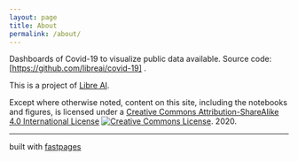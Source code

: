 ```yaml
---
layout: page
title: About
permalink: /about/
---
```


Dashboards of Covid-19 to visualize public data available. Source code: [https://github.com/libreai/covid-19] .

This is a project of [Libre AI](https://libreai.com).

Except where otherwise noted, content on this site, including the notebooks and figures, is licensed under a <a rel="license" href="http://creativecommons.org/licenses/by-sa/4.0/">Creative Commons Attribution-ShareAlike 4.0 International License</a>&nbsp;<a rel="license" href="http://creativecommons.org/licenses/by-sa/4.0/"><img alt="Creative Commons License" style="border-width:0" src="https://i.creativecommons.org/l/by-sa/4.0/88x31.png" /></a>. 2020.

---
built with [fastpages](https://github.com/fastai/fastpages)
